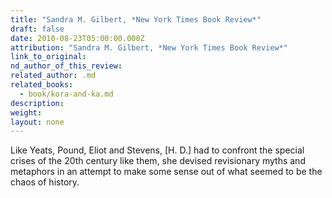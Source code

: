 ```yaml
---
title: "Sandra M. Gilbert, *New York Times Book Review*"
draft: false
date: 2010-08-23T05:00:00.000Z
attribution: "Sandra M. Gilbert, *New York Times Book Review*"
link_to_original:
nd_author_of_this_review:
related_author: .md
related_books:
  - book/kora-and-ka.md
description:
weight:
layout: none
---
```

Like Yeats, Pound, Eliot and Stevens, [H. D.] had to confront the special crises of the 20th century like them, she devised revisionary myths and metaphors in an attempt to make some sense out of what seemed to be the chaos of history.


